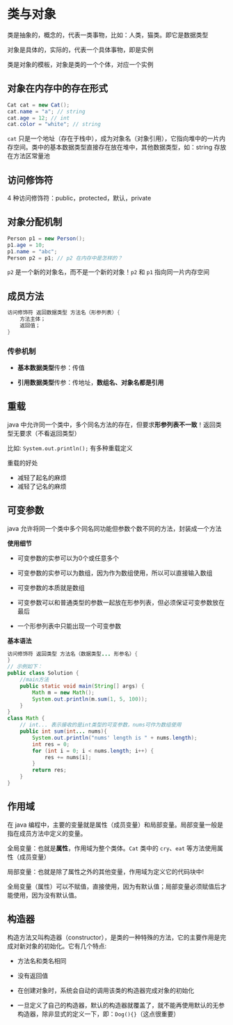 # 类与对象

类是抽象的，概念的，代表一类事物，比如：人类，猫类。即它是数据类型

对象是具体的，实际的，代表一个具体事物，即是实例

类是对象的模板，对象是类的一个个体，对应一个实例

## 对象在内存中的存在形式

```java
Cat cat = new Cat();
cat.name = "a"; // string
cat.age = 12; // int
cat.color = "white"; // string
```

`cat` 只是一个地址（存在于栈中），成为对象名（对象引用），它指向堆中的一片内存空间。类中的基本数据类型直接存在放在堆中，其他数据类型，如：string 存放在方法区常量池

## 访问修饰符

4 种访问修饰符：public，protected，默认，private

## 对象分配机制

```java
Person p1 = new Person();
p1.age = 10;
p1.name = "abc";
Person p2 = p1; // p2 在内存中是怎样的？
```

`p2` 是一个新的对象名，而不是一个新的对象！`p2` 和 `p1` 指向同一片内存空间

## 成员方法

```java
访问修饰符 返回数据类型 方法名（形参列表）{
    方法主体；
    返回值；
}
```

### 传参机制

- **基本数据类型**传参：传值

- **引用数据类型**传参：传地址，**数组名、对象名都是引用**

## 重载

java 中允许同一个类中，多个同名方法的存在，但要求**形参列表不一致**！返回类型无要求（不看返回类型）

比如: `System.out.println();` 有多种重载定义

重载的好处

- 减轻了起名的麻烦
- 减轻了记名的麻烦

## 可变参数

java 允许将同一个类中多个同名同功能但参数个数不同的方法，封装成一个方法

**使用细节**

- 可变参数的实参可以为0个或任意多个

- 可变参数的实参可以为数组，因为作为数组使用，所以可以直接输入数组

- 可变参数的本质就是数组

- 可变参数可以和普通类型的参数一起放在形参列表，但必须保证可变参数放在最后

- 一个形参列表中只能出现一个可变参数

**基本语法**

```java
访问修饰符 返回类型 方法名（数据类型... 形参名）{  
}
// 示例如下：
public class Solution {
    //main方法
    public static void main(String[] args) {
        Math m = new Math();
        System.out.println(m.sum(1, 5, 100));
    }
}
class Math {
    // int... 表示接收的是int类型的可变参数，nums可作为数组使用
    public int sum(int... nums){
        System.out.println("nums' length is " + nums.length);
        int res = 0;
        for (int i = 0; i < nums.length; i++) {
            res += nums[i];
        }
        return res;
    }
}
```

## 作用域

在 java 编程中，主要的变量就是属性（成员变量）和局部变量。局部变量一般是指在成员方法中定义的变量。

全局变量：也就是**属性**，作用域为整个类体。`Cat` 类中的 `cry`、`eat` 等方法使用属性（成员变量）

局部变量：也就是除了属性之外的其他变量，作用域为定义它的代码块中!

全局变量（属性）可以不赋值，直接使用，因为有默认值；局部变量必须赋值后才能使用，因为没有默认值。

## 构造器

构造方法又叫构造器（constructor），是类的一种特殊的方法，它的主要作用是完成对新对象的初始化。它有几个特点:

- 方法名和类名相同
- 没有返回值
- 在创建对象时，系统会自动的调用该类的构造器完成对象的初始化

- 一旦定义了自己的构造器，默认的构造器就覆盖了，就不能再使用默认的无参构造器，除非显式的定义一下，即：`Dog(){}`（这点很重要）









